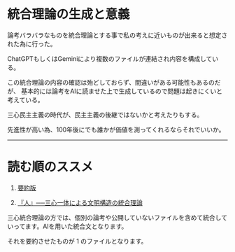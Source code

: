 # 統合理論の生成と意義

論考バラバラなものを統合理論とする事で私の考えに近いものが出来ると想定された為に行った。

ChatGPTもしくはGeminiにより複数のファイルが連結され内容を構成している。

この統合理論の内容の確認は殆どしておらず、間違いがある可能性もあるのだが、
基本的には論考をAIに読ませた上で生成しているので問題は起きにくいと考えている。


三心民主主義の時代が、民主主義の後継ではないかと考えたりもする。

先進性が高い為、100年後にでも誰かが価値を測ってくれるならそれでいいか。

---

# 読む順のススメ

1. [要約版](『三心統合理論』（要約版）.md)

2. [『人』──三心一体による文明構造の統合理論](『人』——三心一体による文明構造の統合理論.md)

三心統合理論の方では、個別の論考や公開していないファイルを含めて統合していってます。AIを用いた統合文となります。  

それを要約させたものが 1 のファイルとなります。  
